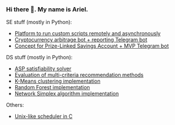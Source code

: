 ### Hi there 👋. My name is Ariel.

SE stuff (mostly in Python):
- [Platform to run custom scripts remotely and asynchronously](https://github.com/ram-brands)
- [Cryptocurrency arbitrage bot + reporting Telegram bot](https://github.com/perficere)
- [Concept for Prize-Linked Savings Account + MVP Telegram bot](https://github.com/conyappa)

DS stuff (mostly in Python):
- [ASP satisfiability solver](https://github.com/ariel-m-s/pou-connnect-solver)
- [Evaluation of multi-criteria recommendation methods](https://github.com/ariel-m-s/multi-criteria-recommendation)
- [K-Means clustering implementation](https://github.com/ariel-m-s/k-means)
- [Random Forest implementation](https://github.com/ariel-m-s/random-forest)
- [Network Simplex algorithm implementation](https://github.com/ariel-m-s/network-simplex)

Others:
- [Unix-like scheduler in C](https://github.com/ariel-m-s/basic-scheduler)
